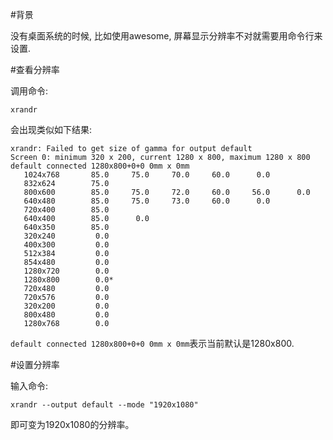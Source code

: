 <!---title:Linux通过命令设置屏幕分辨率-->
<!---keywords:Linux,命令行,屏幕,分辨率,xwindows-->
<!---date:2013.05.23-->

#背景

没有桌面系统的时候, 比如使用awesome, 屏幕显示分辨率不对就需要用命令行来设置.

#查看分辨率

调用命令:

    xrandr

会出现类似如下结果:

    xrandr: Failed to get size of gamma for output default
    Screen 0: minimum 320 x 200, current 1280 x 800, maximum 1280 x 800
    default connected 1280x800+0+0 0mm x 0mm
       1024x768       85.0     75.0     70.0     60.0      0.0  
       832x624        75.0  
       800x600        85.0     75.0     72.0     60.0     56.0      0.0  
       640x480        85.0     75.0     73.0     60.0      0.0  
       720x400        85.0  
       640x400        85.0      0.0  
       640x350        85.0  
       320x240         0.0  
       400x300         0.0  
       512x384         0.0  
       854x480         0.0  
       1280x720        0.0  
       1280x800        0.0* 
       720x480         0.0  
       720x576         0.0  
       320x200         0.0  
       800x480         0.0  
       1280x768        0.0  

`default connected 1280x800+0+0 0mm x 0mm`表示当前默认是1280x800.

#设置分辨率

输入命令:

    xrandr --output default --mode "1920x1080"

即可变为1920x1080的分辨率。


<!-- vim:set tw=0:-->
